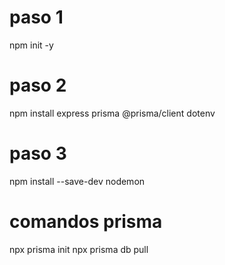 # paso 1
npm init -y

# paso 2
npm install express prisma @prisma/client dotenv

# paso 3
npm install --save-dev nodemon

# comandos prisma
npx prisma init
npx prisma db pull